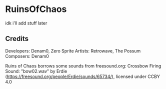 # RuinsOfChaos

idk i'll add stuff later

## Credits

Developers: Denam0, Zero
Sprite Artists: Retrowave, The Possum
Composers: Denam0

Ruins of Chaos borrows some sounds from freesound.org:
Crossbow Firing Sound: "bow02.wav" by Erdie (https://freesound.org/people/Erdie/sounds/65734/), licensed under CCBY 4.0
